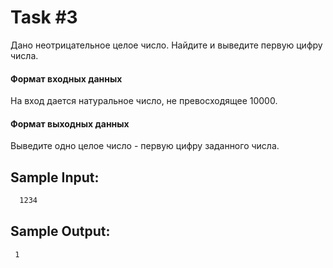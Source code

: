 # Task #3

Дано неотрицательное целое число. Найдите и выведите первую цифру числа. 

#### Формат входных данных
На вход дается натуральное число, не превосходящее 10000.

#### Формат выходных данных
Выведите одно целое число - первую цифру заданного числа.

## Sample Input:

```bash
  1234
```

## Sample Output:

```bash
 1
```